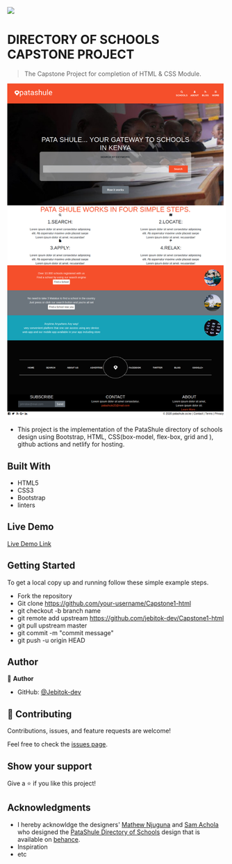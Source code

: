 ![](https://img.shields.io/badge/Microverse-blueviolet)

# DIRECTORY OF SCHOOLS CAPSTONE PROJECT

> The Capstone Project for completion of HTML & CSS Module.

![screenshot](./assets/images/screenshot-patashule.png)

<!-- Additional description about the project and its features. -->

- This project is the implementation of the PataShule directory of schools design using Bootstrap, HTML, CSS(box-model, flex-box, grid and ), github actions and netlify for hosting.

## Built With

- HTML5
- CSS3
- Bootstrap
- linters

## Live Demo

[Live Demo Link](https://patashule-capstone.netlify.app/)

## Getting Started

To get a local copy up and running follow these simple example steps.

- Fork the repository
- Git clone https://github.com/your-username/Capstone1-html
- git checkout -b branch name
- git remote add upstream https://github.com/jebitok-dev/Capstone1-html
- git pull upstream master
- git commit -m "commit message"
- git push -u origin HEAD

## Author

👤 **Author**

- GitHub: [@Jebitok-dev](https://github.com/Jebitok-dev)

## 🤝 Contributing

Contributions, issues, and feature requests are welcome!

Feel free to check the [issues page](issues/).

## Show your support

Give a ⭐️ if you like this project!

## Acknowledgments

- I hereby acknowldge the designers' [Mathew Njuguna](https://www.behance.net/mathewnjuguna) and [Sam Achola](https://www.behance.net/aweSam) who designed the [PataShule Directory of Schools](https://www.behance.net/gallery/25563385/PatashuleKE) design that is available on [behance](behance.com).
- Inspiration
- etc

<!-- ## 📝 License -->

<!-- This project is [MIT](lic.url) licensed. -->
